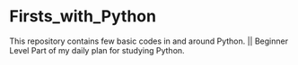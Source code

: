 # Firsts_with_Python
This repository contains few basic codes in and around Python. || Beginner Level 
Part of my daily plan for studying Python. 
